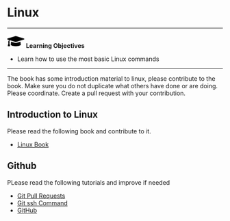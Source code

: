 # Linux

---

![](images/learning.png) **Learning Objectives**

* Learn how to use the most basic Linux commands

---

The book has some introduction material to linux, please contribute to the 
book. Make sure you do not 
duplicate what others have done or are doing. Please coordinate. 
Create a pull request with your contribution.


## Introduction to Linux

Please read the following book and contribute to it.

* [Linux Book](https://cloudmesh-community.github.io/pub/vonLaszewski-linux.pdf)

## Github

PLease read the following tutorials and improve if needed

* [Git Pull Requests](https://cybertraining-dsc.github.io/docs/tutorial/git/git-pull-request/)
* [Git ssh Command](https://cybertraining-dsc.github.io/docs/tutorial/git/git-ssh/)
* [GitHub](https://cybertraining-dsc.github.io/docs/tutorial/git/git-gh/)